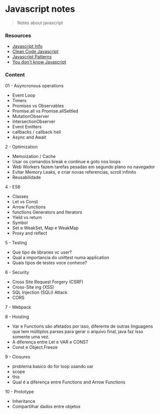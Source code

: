 <h1>
  Javascript notes
</h1>

> Notes about javascript

### Resources

- [Javascript Info](https://javascript.info)
- [Clean Code Javascript](https://github.com/ryanmcdermott/clean-code-javascript)
- [Javascript Patterns](https://addyosmani.com/resources/essentialjsdesignpatterns/book/)
- [You don't know Javascript](https://github.com/getify/You-Dont-Know-JS)

### Content

01 - Asyncronous operations
 - Event Loop
 - Timers
 - Promises vs Observables
 - Promise.all vs Promise.allSettled
 - MutationObserver
 - IntersectionObserver
 - Event Emitters
 - callbacks / callback hell
 - Async and Await

2 - Optimization
 - Memoization / Cache
 - Usar os comandos break e continue e goto nos loops
 - Web Workers fazem tarefas pesadas em segundo plano no navegador
 - Evitar Memory Leaks, e criar novas referencias, scroll infinito
 - Reusabilidade

4 - ES6
 - Classes
 - Let vs Const
 - Arrow Functions
 - functions Generators and Iterators
 - Yield vs return
 - Symbol
 - Set e WeakSet, Map e WeakMap
 - Proxy and reflect

5 - Testing
 - Que tipo de libraries vc user?
 - Qual a importancia do unittest numa application
 - Quais tipos de testes voce conhece?

6 - Security
 - Cross Site Request Forgery  (CSRF)
 - Cross-Site ing (XSS)
 - SQL Injection (SQLi) Attack
 - CORS

7 - Webpack

8 - Hoisting
 - Var e Functions são afetados por isso, diferente de outras linguagens que tem múltiplos parses para gerar o arquivo final, java faz isso somente uma vez.
 - A diferença entre Let e VAR e CONST
 - Const e Object.Freeze

9 - Closures
 - problema basico do for loop usando var
 - scope
 - this
 - Qual é a diferença entre Functions and Arrow Functions

10 - Prototype
 - Inheritance
 - Compartilhar dados entre objetos
